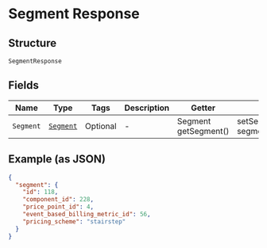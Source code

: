 
# Segment Response

## Structure

`SegmentResponse`

## Fields

| Name | Type | Tags | Description | Getter | Setter |
|  --- | --- | --- | --- | --- | --- |
| `Segment` | [`Segment`](../../doc/models/segment.md) | Optional | - | Segment getSegment() | setSegment(Segment segment) |

## Example (as JSON)

```json
{
  "segment": {
    "id": 118,
    "component_id": 228,
    "price_point_id": 4,
    "event_based_billing_metric_id": 56,
    "pricing_scheme": "stairstep"
  }
}
```

